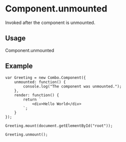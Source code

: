 # Component.unmounted

Invoked after the component is unmounted.

## Usage

Component.unmounted

## Example

	var Greeting = new Combo.Component({
		unmounted: function() {
			console.log("The component was unmounted.");
		},
		render: function() {
			return `
				<div>Hello World</div>
			`;
		}
	});

	Greeting.mount(document.getElementById("root"));

	Greeting.unmount();